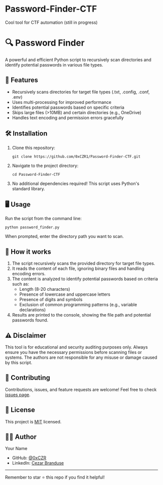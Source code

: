 # Password-Finder-CTF
Cool tool for CTF automation (still in progress)

# 🔍 Password Finder

A powerful and efficient Python script to recursively scan directories and identify potential passwords in various file types.

## 🚀 Features

- Recursively scans directories for target file types (.txt, .config, .conf, .env)
- Uses multi-processing for improved performance
- Identifies potential passwords based on specific criteria
- Skips large files (>10MB) and certain directories (e.g., OneDrive)
- Handles text encoding and permission errors gracefully

## 🛠️ Installation

1. Clone this repository:
   ```
   git clone https://github.com/0xCZR1/Password-Finder-CTF.git
   ```
2. Navigate to the project directory:
   ```
   cd Password-Finder-CTF
   ```
3. No additional dependencies required! This script uses Python's standard library.

## 🖥️ Usage

Run the script from the command line:

```
python password_finder.py
```

When prompted, enter the directory path you want to scan.

## 🧠 How it works

1. The script recursively scans the provided directory for target file types.
2. It reads the content of each file, ignoring binary files and handling encoding errors.
3. The content is analyzed to identify potential passwords based on criteria such as:
   - Length (8-20 characters)
   - Presence of lowercase and uppercase letters
   - Presence of digits and symbols
   - Exclusion of common programming patterns (e.g., variable declarations)
4. Results are printed to the console, showing the file path and potential passwords found.

## ⚠️ Disclaimer

This tool is for educational and security auditing purposes only. Always ensure you have the necessary permissions before scanning files or systems. The authors are not responsible for any misuse or damage caused by this script.

## 🤝 Contributing

Contributions, issues, and feature requests are welcome! Feel free to check [issues page](https://github.com/0xCZR1/Password-Finder-CTF/issues).

## 📝 License

This project is [MIT]((https://github.com/0xCZR1/Password-Finder-CTF/blob/main/LICENSE)) licensed.

## 🙋‍♂️ Author

Your Name
- GitHub: [@0xCZR](https://github.com/0xCZR1)
- LinkedIn: [Cezar Branduse](https://linkedin.com/in/cezar-branduse-b72445159/)

---

Remember to star ⭐ this repo if you find it helpful!
